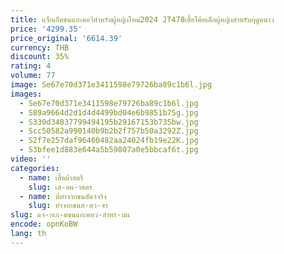 ```yaml
---
title: แจ็กเก็ตขนแกะคอวีสำหรับผู้หญิงใหม่2024 JT478เสื้อโค้ทเด็กผู้หญิงสำหรับฤดูหนาว
price: '4299.35'
price_original: '6614.39'
currency: THB
discount: 35%
rating: 4
volume: 77
image: Se67e70d371e3411598e79726ba89c1b6l.jpg
images:
  - Se67e70d371e3411598e79726ba89c1b6l.jpg
  - S89a9664d2d1d4d4499bd04e6b9851b75g.jpg
  - S330d34837799494195b29167153b735bw.jpg
  - Scc50582a990140b9b2b2f757b50a3292Z.jpg
  - S2f7e257daf96460482aa24024fb19e22K.jpg
  - S3bfee1d883e644a5b59807a0e5bbcaf6t.jpg
video: ''
categories:
  - name: เสื้อผ้าสตรี
    slug: เส-อผ-าสตร
  - name: ที่ทำจากขนสัตว์จริง
    slug: ทำจากขนส-ตว-จร
slug: แจ-กเก-ตขนแกะคอว-สำหร-บผ
encode: opnKoBW
lang: th
---
```

  